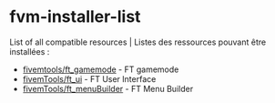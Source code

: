 # fvm-installer-list
List of all compatible resources | Listes des ressources pouvant être installées : 
- [fivemtools/ft_gamemode](https://github.com/FivemTools/ft_gamemode) - FT gamemode
- [fivemTools/ft_ui](https://github.com/FivemTools/ft_ui) - FT User Interface
- [fivemTools/ft_menuBuilder](https://github.com/FivemTools/ft_menuBuilder) - FT Menu Builder
